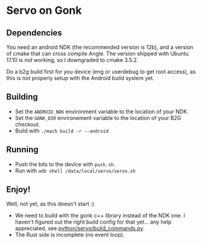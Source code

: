 # Servo on Gonk

## Dependencies

You need an android NDK (the recommended version is 12b), and a version of cmake that can cross compile Angle. The version shipped with Ubuntu 17.10 is *not* working, so I downgraded to cmake 3.5.2.

Do a b2g build first for you device (eng or userdebug to get root access), as this is not properly setup with the Android build system yet.

## Building

- Set the `ANDROID_NDK` environment variable to the location of your NDK.
- Set the `GONK_DIR` environement variable to the location of your B2G checkout.
- Build with `./mach build -r --android`

## Running

- Push the bits to the device with `push.sh`.
- Run with `adb shell /data/local/servo/servo.sh`

## Enjoy!

Well, not yet, as this doesn't start :)

- We need to build with the gonk c++ library instead of the NDK one. I haven't figured out the right build config for that yet... any help appreciated, see [python/servo/build_commands.py](python/servo/build_commands.py).
- The Rust side is incomplete (no event loop).
